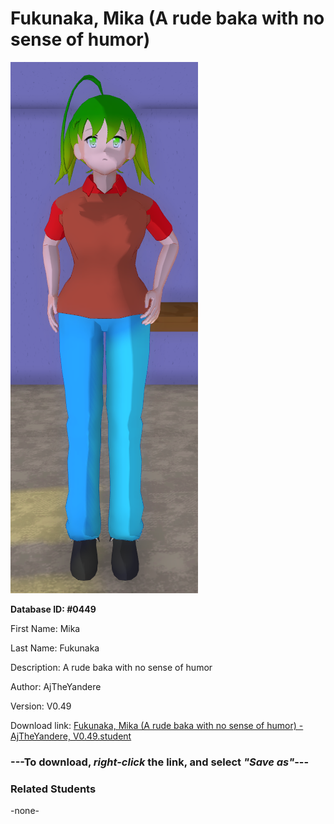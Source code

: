 # Fukunaka, Mika (A rude baka with no sense of humor)

<img src="../../Files/Images/Fukunaka, Mika (A rude baka with no sense of humor).png" title="Fukunaka, Mika (A rude baka with no sense of humor) - AjTheYandere, V0.49">

**Database ID: #0449**

First Name: Mika

Last Name: Fukunaka

Description: A rude baka with no sense of humor

Author: AjTheYandere

Version: V0.49

Download link: <a href="https://raw.githubusercontent.com/Arbiter1223/Daigaku-Gurashi-Custom-Students/master/Files/Student%20Files/Fukunaka%2C%20Mika%20(A%20rude%20baka%20with%20no%20sense%20of%20humor)%20-%20AjTheYandere%2C%20V0.49.student">Fukunaka, Mika (A rude baka with no sense of humor) - AjTheYandere, V0.49.student</a>

### ---**To download, _right-click_ the link, and select _"Save as"_**---

### Related Students

-none-
